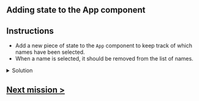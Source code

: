 ## Adding state to the App component

## Instructions

- Add a new piece of state to the `App` component to keep track of which names have been selected.
- When a name is selected, it should be removed from the list of names.

<details>
<summary>Solution</summary>

```jsx
function App() {
  const [names, setNames] = useState([
    "avizinho",
    "kpoisvert",
    "kschmitt",
    "mfessard",
    "nbonnot",
    "pcailly",
    "rdelombre",
    "scourjean",
    "skempf",
    "skim",
    "sretel",
    "tmanachem",
  ]);

  const handleNameSelected = (name: string) => {
    setNames(names.filter((n) => n !== name));
  };

  return (
    <div>
      <NameList names={names} onNameSelected={handleNameSelected} />
      <Wheel names={names} />
    </div>
  );
}
```

</details>

## [Next mission >](./03%20-%20styling%20the%20selected%20names.md)
